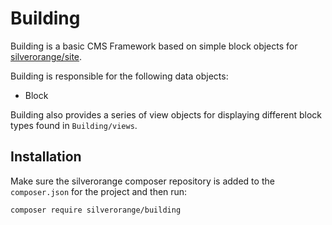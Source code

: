 Building
========
Building is a basic CMS Framework based on simple block objects for
[silverorange/site](https://github.com/silverorange/site).

Building is responsible for the following data objects:

 - Block

Building also provides a series of view objects for displaying different
block types found in `Building/views`.

Installation
------------
Make sure the silverorange composer repository is added to the `composer.json`
for the project and then run:

```sh
composer require silverorange/building
```
